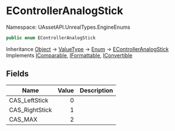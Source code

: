 # EControllerAnalogStick

Namespace: UAssetAPI.UnrealTypes.EngineEnums

```csharp
public enum EControllerAnalogStick
```

Inheritance [Object](https://docs.microsoft.com/en-us/dotnet/api/system.object) → [ValueType](https://docs.microsoft.com/en-us/dotnet/api/system.valuetype) → [Enum](https://docs.microsoft.com/en-us/dotnet/api/system.enum) → [EControllerAnalogStick](./uassetapi.unrealtypes.engineenums.econtrolleranalogstick.md)<br>
Implements [IComparable](https://docs.microsoft.com/en-us/dotnet/api/system.icomparable), [IFormattable](https://docs.microsoft.com/en-us/dotnet/api/system.iformattable), [IConvertible](https://docs.microsoft.com/en-us/dotnet/api/system.iconvertible)

## Fields

| Name | Value | Description |
| --- | --: | --- |
| CAS_LeftStick | 0 |  |
| CAS_RightStick | 1 |  |
| CAS_MAX | 2 |  |
